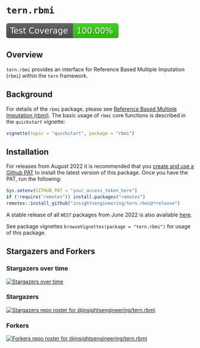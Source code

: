 # `tern.rbmi`

[![Code Coverage](https://raw.githubusercontent.com/insightsengineering/tern.rbmi/_xml_coverage_reports/data/main/badge.svg)](https://raw.githubusercontent.com/insightsengineering/tern.rbmi/_xml_coverage_reports/data/main/coverage.xml)

## Overview

`tern.rbmi` provides an interface for Reference Based Multiple Imputation (`rbmi`) within the `tern` framework.

## Background

For details of the `rbmi` package, please see [Reference Based Multiple Imputation (rbmi)](https://github.com/insightsengineering/rbmi). The basic usage of `rbmi` core functions is described
in the `quickstart` vignette:

```R
vignette(topic = "quickstart", package = "rbmi")
```

## Installation

For releases from August 2022 it is recommended that you [create and use a Github PAT](https://docs.github.com/en/github/authenticating-to-github/keeping-your-account-and-data-secure/creating-a-personal-access-token) to install the latest version of this package. Once you have the PAT, run the following:

```r
Sys.setenv(GITHUB_PAT = "your_access_token_here")
if (!require("remotes")) install.packages("remotes")
remotes::install_github("insightsengineering/tern.rbmi@*release")
```

A stable release of all `NEST` packages from June 2022 is also available [here](https://github.com/insightsengineering/depository#readme).

See package vignettes `browseVignettes(package = "tern.rbmi")` for usage of this package.

## Stargazers and Forkers

### Stargazers over time

[![Stargazers over time](https://starchart.cc/insightsengineering/tern.rbmi.svg)](https://starchart.cc/insightsengineering/tern.rbmi)

### Stargazers

[![Stargazers repo roster for @insightsengineering/tern.rbmi](https://reporoster.com/stars/insightsengineering/tern.rbmi)](https://github.com/insightsengineering/tern.rbmi/stargazers)

### Forkers

[![Forkers repo roster for @insightsengineering/tern.rbmi](https://reporoster.com/forks/insightsengineering/tern.rbmi)](https://github.com/insightsengineering/tern.rbmi/network/members)
